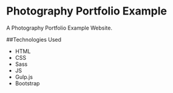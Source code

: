 # Photography Portfolio Example
A Photography Portfolio Example Website.

##Technologies Used
* HTML
* CSS
* Sass
* JS
* Gulp.js
* Bootstrap
